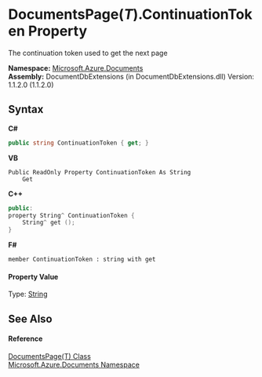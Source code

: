 # DocumentsPage(*T*).ContinuationToken Property 
 

The continuation token used to get the next page

**Namespace:**&nbsp;<a href="856b2e23-9c8b-2618-f913-67d85d500616">Microsoft.Azure.Documents</a><br />**Assembly:**&nbsp;DocumentDbExtensions (in DocumentDbExtensions.dll) Version: 1.1.2.0 (1.1.2.0)

## Syntax

**C#**<br />
``` C#
public string ContinuationToken { get; }
```

**VB**<br />
``` VB
Public ReadOnly Property ContinuationToken As String
	Get
```

**C++**<br />
``` C++
public:
property String^ ContinuationToken {
	String^ get ();
}
```

**F#**<br />
``` F#
member ContinuationToken : string with get

```


#### Property Value
Type: <a href="http://msdn2.microsoft.com/en-us/library/s1wwdcbf" target="_blank">String</a>

## See Also


#### Reference
<a href="5a3674e4-2b1a-2bad-ab7b-08208cdce377">DocumentsPage(T) Class</a><br /><a href="856b2e23-9c8b-2618-f913-67d85d500616">Microsoft.Azure.Documents Namespace</a><br />
